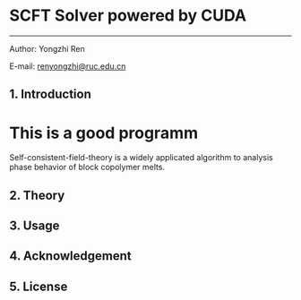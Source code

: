 SCFT Solver powered by CUDA
====================

***
 Author: Yongzhi Ren

 E-mail: renyongzhi@ruc.edu.cn

## 1. Introduction

This is a good programm
=======

Self-consistent-field-theory is a widely applicated algorithm to analysis phase behavior of block copolymer melts.



## 2. Theory

## 3. Usage

## 4. Acknowledgement

## 5. License
